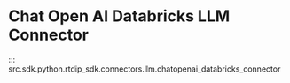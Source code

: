 # Chat Open AI Databricks LLM Connector
::: src.sdk.python.rtdip_sdk.connectors.llm.chatopenai_databricks_connector

